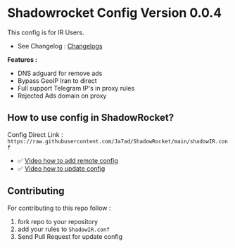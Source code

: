 # Shadowrocket Config Version 0.0.4

This config is for IR Users.

- See Changelog : [Changelogs](/CHANGELOG.md)

**Features :**

- DNS adguard for remove ads
- Bypass GeoIP Iran to direct 
- Full support Telegram IP's in proxy rules
- Rejected Ads domain on proxy


## How to use config in ShadowRocket?

Config Direct Link : `https://raw.githubusercontent.com/Ja7ad/ShadowRocket/main/shadowIR.conf`

- ✅ [Video how to add remote config](/help/ShadowRocket.MOV)
- ✅ [Video how to update config](/help/how-to-update-config.MOV)


## Contributing

For contributing to this repo follow :

1. fork repo to your repository
2. add your rules to `ShadowIR.conf`
3. Send Pull Request for update config